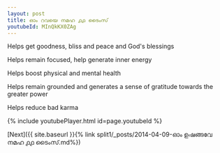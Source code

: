 ```yaml
---
layout: post
title: ഓം റവയെ നമഹ ൧൧ ടൈംസ്
youtubeId: MInQkKX0ZAg
---
```

 
 
Helps get goodness, bliss and peace and God's blessings
 
Helps remain focused, help generate inner energy 
 
Helps boost physical and mental health 
 
Helps remain grounded and generates a sense of gratitude towards the greater power 
 
Helps reduce bad karma
 
 
 
 


{% include youtubePlayer.html id=page.youtubeId %}
 
[Next]({{ site.baseurl }}{% link  split1/_posts/2014-04-09-ഓം ഉഷങ്ങവേ നമഹ ൧൧ ടൈംസ്.md%})
 
